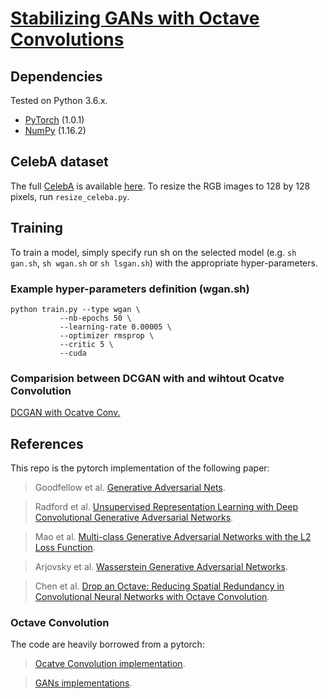 # [Stabilizing GANs with Octave Convolutions](https://ift6135h18.wordpress.com)

## Dependencies
Tested on Python 3.6.x.
* [PyTorch](http://pytorch.org/) (1.0.1)
* [NumPy](http://www.numpy.org/) (1.16.2)



## CelebA dataset
The full [CelebA](http://mmlab.ie.cuhk.edu.hk/projects/CelebA.html) is available [here](https://drive.google.com/open?id=1p6WtrxprsjsiedQJkKVoiqvdrP1m9BuF). To resize the RGB images to 128 by 128 pixels, run `resize_celeba.py`.

## Training
To train a model, simply specify run sh on the selected model (e.g. `sh gan.sh`, `sh wgan.sh` or `sh lsgan.sh`) with the appropriate hyper-parameters.

### Example hyper-parameters definition (wgan.sh)
```
python train.py --type wgan \
           --nb-epochs 50 \
           --learning-rate 0.00005 \
           --optimizer rmsprop \
           --critic 5 \
           --cuda
```

### Comparision between DCGAN with and wihtout Ocatve Convolution
[DCGAN with Ocatve Conv.](imgs/evo.png) 

## References

This repo is the pytorch implementation of the following paper:

>Goodfellow et al. [Generative Adversarial Nets](https://arxiv.org/abs/1406.2661).

>Radford et al. [Unsupervised Representation Learning with Deep Convolutional Generative Adversarial Networks](https://arxiv.org/abs/1511.06434).

>Mao et al. [Multi-class Generative Adversarial Networks with the L2 Loss Function](https://arxiv.org/abs/1511.06434).

>Arjovsky et al. [Wasserstein Generative Adversarial Networks](https://arxiv.org/abs/1701.07875).

>Chen et al. [Drop an Octave: Reducing Spatial Redundancy in Convolutional Neural Networks with Octave Convolution](https://arxiv.org/abs/1904.05049).

### Octave Convolution

The code are heavily borrowed from a pytorch:

>[Ocatve Convolution implementation](https://github.com/lxtGH/OctaveConv_pytorch).

>[GANs implementations](https://github.com/joeylitalien/celeba-gan-pytorch).


